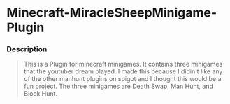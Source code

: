 # Minecraft-MiracleSheepMinigame-Plugin

### Description

> This is a Plugin for minecraft minigames. It contains three minigames that the youtuber dream played. I made this because I didin't like any of the other manhunt plugins on spigot and I thought this would be a fun project.
The three minigames are Death Swap, Man Hunt, and Block Hunt.
